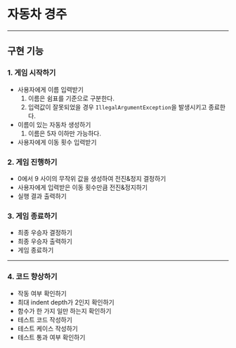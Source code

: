 # 자동차 경주

---
## 구현 기능

### 1. 게임 시작하기

- 사용자에게 이름 입력받기
  1. 이름은 쉼표를 기준으로 구분한다.
  2. 입력값이 잘못되었을 경우 `IllegalArgumentException`을 발생시키고 종료한다.
- 이름이 있는 자동차 생성하기
  1. 이름은 5자 이하만 가능하다.
- 사용자에게 이동 횟수 입력받기
### 2. 게임 진행하기

- 0에서 9 사이의 무작위 값을 생성하여 전진&정지 결정하기
- 사용자에게 입력받은 이동 횟수만큼 전진&정지하기
- 실행 결과 출력하기
### 3. 게임 종료하기
- 최종 우승자 결정하기
- 최종 우승자 출력하기
- 게임 종료하기


---
### 4. 코드 향상하기

- 작동 여부 확인하기
- 최대 indent depth가 2인지 확인하기
- 함수가 한 가지 일만 하는지 확인하기
- 테스트 코드 작성하기
- 테스트 케이스 작성하기
- 테스트 통과 여부 확인하기